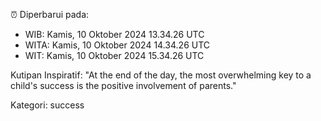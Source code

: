 ⏰ Diperbarui pada:
- WIB: Kamis, 10 Oktober 2024 13.34.26 UTC
- WITA: Kamis, 10 Oktober 2024 14.34.26 UTC
- WIT: Kamis, 10 Oktober 2024 15.34.26 UTC

Kutipan Inspiratif:
"At the end of the day, the most overwhelming key to a child's success is the positive involvement of parents."


Kategori: success

